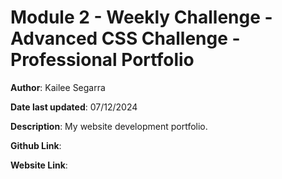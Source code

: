 # Module 2 - Weekly Challenge - Advanced CSS Challenge - Professional Portfolio

**Author**: Kailee Segarra

**Date last updated**: 07/12/2024

**Description**: My website development portfolio.

**Github Link**: 

**Website Link**: 
